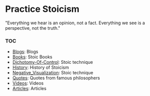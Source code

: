 # Practice Stoicism
"Everything we hear is an opinion, not a fact. Everything we see is a perspective, not the truth."

### TOC
- [Blogs](https://github.com/domenicosolazzo/practice-stoicism/blob/master/Blogs.md): Blogs
- [Books](https://github.com/domenicosolazzo/practice-stoicism/blob/master/Books.md): Stoic Books
- [Dichotomy-Of-Control](https://github.com/domenicosolazzo/practice-stoicism/blob/master/Dichotomy-Of-Control.md): Stoic technique
- [History](https://github.com/domenicosolazzo/practice-stoicism/blob/master/History.md): History of Stoicism
- [Negative_Visualization](https://github.com/domenicosolazzo/practice-stoicism/blob/master/Negative_Visualization.md): Stoic technique
- [Quotes](https://github.com/domenicosolazzo/practice-stoicism/blob/master/Quotes.md): Quotes from famous philosophers
- [Videos](https://github.com/domenicosolazzo/practice-stoicism/blob/master/Videos.md): Videos
- [Articles](https://github.com/domenicosolazzo/practice-stoicism/blob/master/Articles.md): Articles
